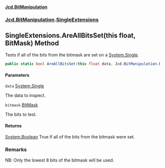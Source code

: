 #### [Jcd.BitManipulation](index.md 'index')
### [Jcd.BitManipulation](Jcd.BitManipulation.md 'Jcd.BitManipulation').[SingleExtensions](Jcd.BitManipulation.SingleExtensions.md 'Jcd.BitManipulation.SingleExtensions')

## SingleExtensions.AreAllBitsSet(this float, BitMask) Method

Tests if all of the bits from the bitmask are set on a [System.Single](https://docs.microsoft.com/en-us/dotnet/api/System.Single 'System.Single').

```csharp
public static bool AreAllBitsSet(this float data, Jcd.BitManipulation.BitMask bitmask);
```
#### Parameters

<a name='Jcd.BitManipulation.SingleExtensions.AreAllBitsSet(thisfloat,Jcd.BitManipulation.BitMask).data'></a>

`data` [System.Single](https://docs.microsoft.com/en-us/dotnet/api/System.Single 'System.Single')

The data to inspect.

<a name='Jcd.BitManipulation.SingleExtensions.AreAllBitsSet(thisfloat,Jcd.BitManipulation.BitMask).bitmask'></a>

`bitmask` [BitMask](Jcd.BitManipulation.BitMask.md 'Jcd.BitManipulation.BitMask')

The bits to test.

#### Returns
[System.Boolean](https://docs.microsoft.com/en-us/dotnet/api/System.Boolean 'System.Boolean')
True if all of the bits from the bitmask were set.

### Remarks
NB: Only the lowest 8 bits of the bitmask will be used.